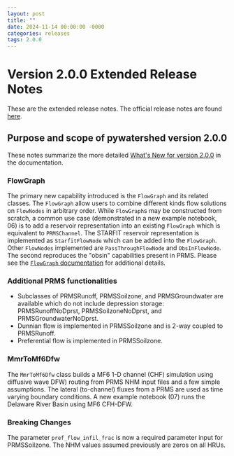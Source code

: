 ```yaml
---
layout: post
title: ""
date: 2024-11-14 00:00:00 -0000
categories: releases
tags: 2.0.0
---
```


# Version 2.0.0 Extended Release Notes

These are the extended release notes. The official release notes are found
[here](https://github.com/EC-USGS/pywatershed/releases/tag/2.0.0).

## Purpose and scope of pywatershed version 2.0.0

These notes summarize the more detailed [What's New for version 2.0.0](https://pywatershed.readthedocs.io/en/latest/whats-new.html#v2-0-0-14-november-2024) in the documentation.

### FlowGraph
The primary new capability introduced is the `FlowGraph` and its related classes.
The `FlowGraph` allow users to combine different kinds flow solutions on `FlowNodes` in
arbitrary order. While `FlowGraph`s may be constructed from scratch, a common use case
(demonstrated in a new example notebook, 06) is to add a reservoir representation
into an existing `FlowGraph` which is equivalent to `PRMSChannel`. The STARFIT
reservoir representation is implemented as `StarfitFlowNode` which can be added into
the `FlowGraph`. Other `FlowNodes` implemented are `PassThroughFlowNode` and
`ObsInFlowNode`. The second reproduces the "obsin" capabilities present in PRMS.
Please see the [`FlowGraph` documentation](https://pywatershed.readthedocs.io/en/latest/api/generated/pywatershed.FlowGraph.html#pywatershed.FlowGraph) for additional details.


### Additional PRMS functionalities
- Subclasses of PRMSRunoff, PRMSSoilzone, and PRMSGroundwater are available
  which do not include depression storage: PRMSRunoffNoDprst, PRMSSoilzoneNoDprst, and PRMSGroundwaterNoDprst.
- Dunnian flow is implemented in PRMSSoilzone and is 2-way coupled to PRMSRunoff.
- Preferential flow is implemented in PRMSSoilzone.


### MmrToMf6Dfw
The `MmrToMf6Dfw` class builds a MF6 1-D channel (CHF) simulation using diffusive wave
DFW) routing from PRMS NHM input files and a few simple assumptions. The
lateral (to-channel) fluxes from a PRMS are used as time varying boundary
conditions. A new example notebook (07) runs the Delaware River Basin using MF6 CFH-DFW.


### Breaking Changes
The parameter `pref_flow_infil_frac` is now a required parameter input for PRMSSoilzone. The
NHM values assumed previously are zeros on all HRUs.
